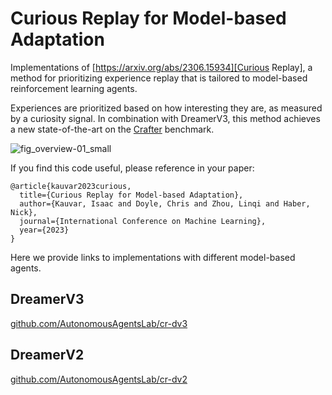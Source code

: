 # Curious Replay for Model-based Adaptation
Implementations of [https://arxiv.org/abs/2306.15934][Curious Replay], a method for prioritizing experience replay that is tailored to model-based reinforcement learning agents.

Experiences are prioritized based on how interesting they are, as measured by a curiosity signal. 
In combination with DreamerV3, this method achieves a new state-of-the-art on the [Crafter](https://github.com/danijar/crafter) benchmark.

![fig_overview-01_small](https://user-images.githubusercontent.com/903830/236350331-b7aacb2c-671a-4137-90c2-b4dd210ebf30.png)

If you find this code useful, please reference in your paper:

```
@article{kauvar2023curious,
  title={Curious Replay for Model-based Adaptation},
  author={Kauvar, Isaac and Doyle, Chris and Zhou, Linqi and Haber, Nick},
  journal={International Conference on Machine Learning},
  year={2023}
}
```

Here we provide links to implementations with different model-based agents. 

## DreamerV3
[github.com/AutonomousAgentsLab/cr-dv3][dv3]

## DreamerV2
[github.com/AutonomousAgentsLab/cr-dv2][dv2]


[dv3]: https://github.com/AutonomousAgentsLab/cr-dv3
[dv2]: https://github.com/AutonomousAgentsLab/cr-dv2

[paper]: 
[website]: 
[tweet]: 
[example]: 
